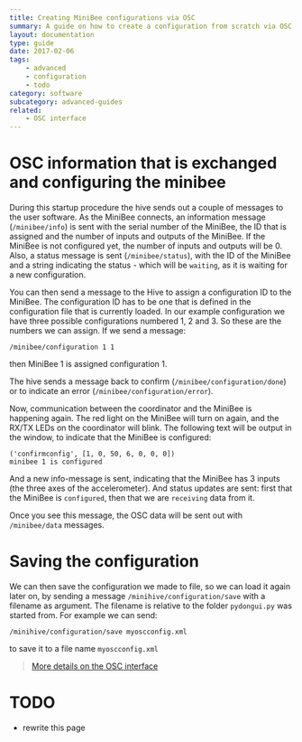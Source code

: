 ```yaml
---
title: Creating MiniBee configurations via OSC
summary: A guide on how to create a configuration from scratch via OSC
layout: documentation
type: guide
date: 2017-02-06
tags:
    - advanced
    - configuration
    - todo
category: software
subcategory: advanced-guides
related:
    - OSC interface
---
```




# OSC information that is exchanged and configuring the minibee

During this startup procedure the hive sends out a couple of messages to the user software. As the MiniBee connects, an information message (`/minibee/info`) is sent with the serial number of the MiniBee, the ID that is assigned and the number of inputs and outputs of the MiniBee. If the MiniBee is not configured yet, the number of inputs and outputs will be 0. Also, a status message is sent (`/minibee/status`), with the ID of the MiniBee and a string indicating the status - which will be `waiting`, as it is waiting for a new configuration.

You can then send a message to the Hive to assign a configuration ID to the MiniBee. The configuration ID has to be one that is defined in the configuration file that is currently loaded. In our example configuration we have three possible configurations numbered 1, 2 and 3. So these are the numbers we can assign. If we send a message:
    
    /minibee/configuration 1 1

then MiniBee 1 is assigned configuration 1.

The hive sends a message back to confirm (`/minibee/configuration/done`) or to indicate an error (`/minibee/configuration/error`).

Now, communication between the coordinator and the MiniBee is happening again. The red light on the MiniBee will turn on again, and the RX/TX LEDs on the coordinator will blink. The following text will be output in the window, to indicate that the MiniBee is configured:

    ('confirmconfig', [1, 0, 50, 6, 0, 0, 0])
    minibee 1 is configured

And a new info-message is sent, indicating that the MiniBee has 3 inputs (the three axes of the accelerometer). And status updates are sent: first that the MiniBee is `configured`, then that we are `receiving` data from it.
    
Once you see this message, the OSC data will be sent out with `/minibee/data` messages.

# Saving the configuration

We can then save the configuration we made to file, so we can load it again later on, by sending a message `/minihive/configuration/save` with a filename as argument. The filename is relative to the folder `pydongui.py` was started from. For example we can send:

    /minihive/configuration/save myoscconfig.xml

to save it to a file name `myoscconfig.xml`

> [More details on the OSC interface](osc-interface)

# TODO

- rewrite this page

